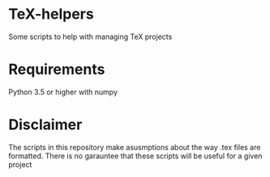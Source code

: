 # TeX-helpers
Some scripts to help with managing TeX projects

# Requirements
Python 3.5 or higher with numpy

# Disclaimer
The scripts in this repository make asusmptions about the way .tex files are formatted.
There is no garauntee that these scripts will be useful for a given project
